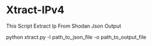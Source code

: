 # Xtract-IPv4
This Script Extract Ip From Shodan Json Output


python xtract.py -l path_to_json_file -o path_to_output_file
